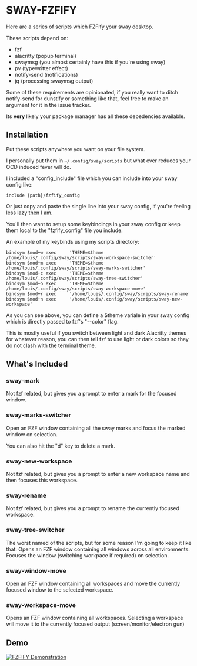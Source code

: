 # SWAY-FZFIFY

Here are a series of scripts which FZFify your sway desktop. 

These scripts depend on:

  * fzf
  * alacritty (popup terminal)
  * swaymsg (you almost certainly have this if you're using sway)
  * pv (typewritter effect)
  * notify-send (notifications)
  * jq (processing swaymsg output)

Some of these requirements are opinionated, if you really want to ditch notify-send for dunstify or something like that, feel free to make an argument for it in the issue tracker.

Its **very** likely your package manager has all these depedencies available.

## Installation

Put these scripts anywhere you want on your file system. 

I personally put them in `~/.config/sway/scripts` but what ever reduces 
your OCD induced fever will do. 

I included a "config_include" file which you can include into your 
sway config like:
```
include {path}/fzfify_config
```
Or just copy and paste the single line into your sway config, if you're feeling less
lazy then I am.

You'll then want to setup some keybindings in your sway config or keep them local
to the "fzfify_config" file you include. 

An example of my keybinds using my scripts directory:

```
bindsym $mod+w exec     'THEME=$theme /home/louis/.config/sway/scripts/sway-workspace-switcher'
bindsym $mod+m exec     'THEME=$theme /home/louis/.config/sway/scripts/sway-marks-switcher'
bindsym $mod+c exec     'THEME=$theme /home/louis/.config/sway/scripts/sway-tree-switcher'
bindsym $mod+o exec     'THEME=$theme /home/louis/.config/sway/scripts/sway-workspace-move'
bindsym $mod+r exec     '/home/louis/.config/sway/scripts/sway-rename'
bindsym $mod+n exec     '/home/louis/.config/sway/scripts/sway-new-workspace'
```

As you can see above, you can define a $theme variale in your sway config which is directly
passed to fzf's "--color" flag. 

This is mostly useful if you switch between light and dark Alacritty themes for whatever reason,
you can then tell fzf to use light or dark colors so they do not clash with the terminal theme.

## What's Included

### sway-mark

Not fzf related, but gives you a prompt to enter a mark for the focused window. 

###  sway-marks-switcher

Open an FZF window containing all the sway marks and focus the marked window 
on selection.

You can also hit the "d" key to delete a mark.

###  sway-new-workspace

Not fzf related, but gives you a prompt to enter a new workspace name and then
focuses this workspace.

### sway-rename

Not fzf related, but gives you a prompt to rename the currently focused workspace.

### sway-tree-switcher

The worst named of the scripts, but for some reason I'm going to keep it like that.
Opens an FZF window containing all windows across all environments. 
Focuses the window (switching workpace if required) on selection.

### sway-window-move

Open an FZF window containing all workspaces and move the currently focused window
to the selected workspace.

### sway-workspace-move

Opens an FZF window containing all workspaces.
Selecting a workspace will move it to the currently focused output (screen/monitor/electron gun)

## Demo

[![FZFIFY Demonstration]()](https://user-images.githubusercontent.com/5642902/140243728-c71cd06e-393f-429a-ab11-6cf9b8508b0e.mp4)
